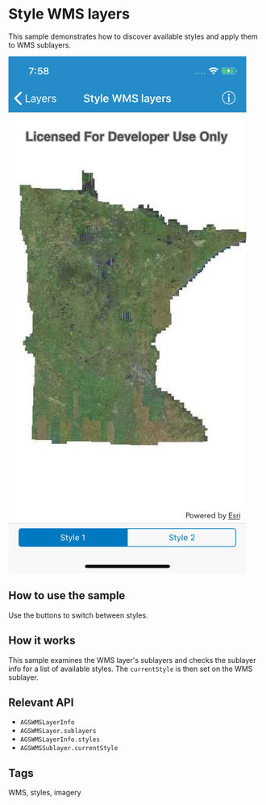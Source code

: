 # Style WMS layers

This sample demonstrates how to discover available styles and apply them to WMS sublayers.

![image](image1.png)

## How to use the sample

Use the buttons to switch between styles.

## How it works

This sample examines the WMS layer's sublayers and checks the sublayer info for a list of available styles. The `currentStyle` is then set on the WMS sublayer.

## Relevant API

* `AGSWMSLayerInfo`
* `AGSWMSLayer.sublayers`
* `AGSWMSLayerInfo.styles`
* `AGSWMSSublayer.currentStyle`

## Tags

WMS, styles, imagery
